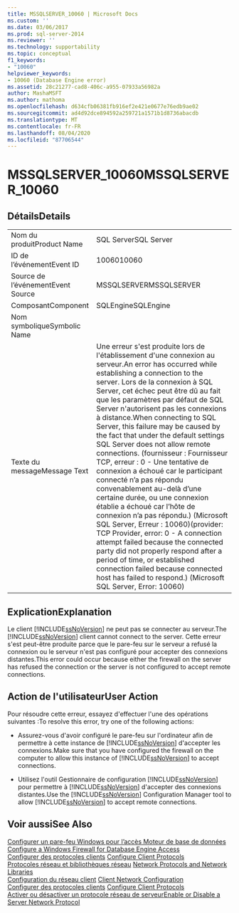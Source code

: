 ```yaml
---
title: MSSQLSERVER_10060 | Microsoft Docs
ms.custom: ''
ms.date: 03/06/2017
ms.prod: sql-server-2014
ms.reviewer: ''
ms.technology: supportability
ms.topic: conceptual
f1_keywords:
- "10060"
helpviewer_keywords:
- 10060 (Database Engine error)
ms.assetid: 28c21277-cad8-406c-a955-07933a56982a
author: MashaMSFT
ms.author: mathoma
ms.openlocfilehash: d634cfb06381fb916ef2e421e0677e76edb9ae02
ms.sourcegitcommit: ad4d92dce894592a259721a1571b1d8736abacdb
ms.translationtype: MT
ms.contentlocale: fr-FR
ms.lasthandoff: 08/04/2020
ms.locfileid: "87706544"
---
```

# <a name="mssqlserver_10060"></a><span data-ttu-id="9795b-102">MSSQLSERVER_10060</span><span class="sxs-lookup"><span data-stu-id="9795b-102">MSSQLSERVER_10060</span></span>
    
## <a name="details"></a><span data-ttu-id="9795b-103">Détails</span><span class="sxs-lookup"><span data-stu-id="9795b-103">Details</span></span>  
  
|||  
|-|-|  
|<span data-ttu-id="9795b-104">Nom du produit</span><span class="sxs-lookup"><span data-stu-id="9795b-104">Product Name</span></span>|<span data-ttu-id="9795b-105">SQL Server</span><span class="sxs-lookup"><span data-stu-id="9795b-105">SQL Server</span></span>|  
|<span data-ttu-id="9795b-106">ID de l’événement</span><span class="sxs-lookup"><span data-stu-id="9795b-106">Event ID</span></span>|<span data-ttu-id="9795b-107">10060</span><span class="sxs-lookup"><span data-stu-id="9795b-107">10060</span></span>|  
|<span data-ttu-id="9795b-108">Source de l’événement</span><span class="sxs-lookup"><span data-stu-id="9795b-108">Event Source</span></span>|<span data-ttu-id="9795b-109">MSSQLSERVER</span><span class="sxs-lookup"><span data-stu-id="9795b-109">MSSQLSERVER</span></span>|  
|<span data-ttu-id="9795b-110">Composant</span><span class="sxs-lookup"><span data-stu-id="9795b-110">Component</span></span>|<span data-ttu-id="9795b-111">SQLEngine</span><span class="sxs-lookup"><span data-stu-id="9795b-111">SQLEngine</span></span>|  
|<span data-ttu-id="9795b-112">Nom symbolique</span><span class="sxs-lookup"><span data-stu-id="9795b-112">Symbolic Name</span></span>||  
|<span data-ttu-id="9795b-113">Texte du message</span><span class="sxs-lookup"><span data-stu-id="9795b-113">Message Text</span></span>|<span data-ttu-id="9795b-114">Une erreur s'est produite lors de l'établissement d'une connexion au serveur.</span><span class="sxs-lookup"><span data-stu-id="9795b-114">An error has occurred while establishing a connection to the server.</span></span>  <span data-ttu-id="9795b-115">Lors de la connexion à SQL Server, cet échec peut être dû au fait que les paramètres par défaut de SQL Server n'autorisent pas les connexions à distance.</span><span class="sxs-lookup"><span data-stu-id="9795b-115">When connecting to SQL Server, this failure may be caused by the fact that under the default settings SQL Server does not allow remote connections.</span></span> <span data-ttu-id="9795b-116">(fournisseur : Fournisseur TCP, erreur : 0 - Une tentative de connexion a échoué car le participant connecté n’a pas répondu convenablement au-delà d’une certaine durée, ou une connexion établie a échoué car l’hôte de connexion n’a pas répondu.) (Microsoft SQL Server, Erreur : 10060)</span><span class="sxs-lookup"><span data-stu-id="9795b-116">(provider: TCP Provider, error: 0 - A connection attempt failed because the connected party did not properly respond after a period of time, or established connection failed because connected host has failed to respond.) (Microsoft SQL Server, Error: 10060)</span></span>|  
  
## <a name="explanation"></a><span data-ttu-id="9795b-117">Explication</span><span class="sxs-lookup"><span data-stu-id="9795b-117">Explanation</span></span>  
 <span data-ttu-id="9795b-118">Le client [!INCLUDE[ssNoVersion](../../includes/ssnoversion-md.md)] ne peut pas se connecter au serveur.</span><span class="sxs-lookup"><span data-stu-id="9795b-118">The [!INCLUDE[ssNoVersion](../../includes/ssnoversion-md.md)] client cannot connect to the server.</span></span> <span data-ttu-id="9795b-119">Cette erreur s'est peut-être produite parce que le pare-feu sur le serveur a refusé la connexion ou le serveur n'est pas configuré pour accepter des connexions distantes.</span><span class="sxs-lookup"><span data-stu-id="9795b-119">This error could occur because either the firewall on the server has refused the connection or the server is not configured to accept remote connections.</span></span>  
  
## <a name="user-action"></a><span data-ttu-id="9795b-120">Action de l'utilisateur</span><span class="sxs-lookup"><span data-stu-id="9795b-120">User Action</span></span>  
 <span data-ttu-id="9795b-121">Pour résoudre cette erreur, essayez d'effectuer l'une des opérations suivantes :</span><span class="sxs-lookup"><span data-stu-id="9795b-121">To resolve this error, try one of the following actions:</span></span>  
  
-   <span data-ttu-id="9795b-122">Assurez-vous d'avoir configuré le pare-feu sur l'ordinateur afin de permettre à cette instance de [!INCLUDE[ssNoVersion](../../includes/ssnoversion-md.md)] d'accepter les connexions.</span><span class="sxs-lookup"><span data-stu-id="9795b-122">Make sure that you have configured the firewall on the computer to allow this instance of [!INCLUDE[ssNoVersion](../../includes/ssnoversion-md.md)] to accept connections.</span></span>  
  
-   <span data-ttu-id="9795b-123">Utilisez l'outil Gestionnaire de configuration [!INCLUDE[ssNoVersion](../../includes/ssnoversion-md.md)] pour permettre à [!INCLUDE[ssNoVersion](../../includes/ssnoversion-md.md)] d'accepter des connexions distantes.</span><span class="sxs-lookup"><span data-stu-id="9795b-123">Use the [!INCLUDE[ssNoVersion](../../includes/ssnoversion-md.md)] Configuration Manager tool to allow [!INCLUDE[ssNoVersion](../../includes/ssnoversion-md.md)] to accept remote connections.</span></span>  
  
## <a name="see-also"></a><span data-ttu-id="9795b-124">Voir aussi</span><span class="sxs-lookup"><span data-stu-id="9795b-124">See Also</span></span>  
 <span data-ttu-id="9795b-125">[Configurer un pare-feu Windows pour l’accès Moteur de base de données](../../database-engine/configure-windows/configure-a-windows-firewall-for-database-engine-access.md) </span><span class="sxs-lookup"><span data-stu-id="9795b-125">[Configure a Windows Firewall for Database Engine Access](../../database-engine/configure-windows/configure-a-windows-firewall-for-database-engine-access.md) </span></span>  
 <span data-ttu-id="9795b-126">[Configurer des protocoles clients](../../database-engine/configure-windows/configure-client-protocols.md) </span><span class="sxs-lookup"><span data-stu-id="9795b-126">[Configure Client Protocols](../../database-engine/configure-windows/configure-client-protocols.md) </span></span>  
 <span data-ttu-id="9795b-127">[Protocoles réseau et bibliothèques réseau](../../sql-server/install/network-protocols-and-network-libraries.md) </span><span class="sxs-lookup"><span data-stu-id="9795b-127">[Network Protocols and Network Libraries](../../sql-server/install/network-protocols-and-network-libraries.md) </span></span>  
 <span data-ttu-id="9795b-128">[Configuration du réseau client](../../database-engine/configure-windows/client-network-configuration.md) </span><span class="sxs-lookup"><span data-stu-id="9795b-128">[Client Network Configuration](../../database-engine/configure-windows/client-network-configuration.md) </span></span>  
 <span data-ttu-id="9795b-129">[Configurer des protocoles clients](../../database-engine/configure-windows/configure-client-protocols.md) </span><span class="sxs-lookup"><span data-stu-id="9795b-129">[Configure Client Protocols](../../database-engine/configure-windows/configure-client-protocols.md) </span></span>  
 [<span data-ttu-id="9795b-130">Activer ou désactiver un protocole réseau de serveur</span><span class="sxs-lookup"><span data-stu-id="9795b-130">Enable or Disable a Server Network Protocol</span></span>](../../database-engine/configure-windows/enable-or-disable-a-server-network-protocol.md)  
  
  

